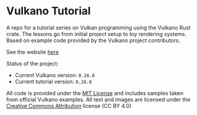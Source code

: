 # Vulkano Tutorial

A repo for a tutorial series on Vulkan programming using the Vulkano Rust crate. The lessons go from initial project setup to toy rendering systems. Based on example code provided by the Vulkano project contributors.

See the website [here](https://taidaesal.github.io/vulkano_tutorial/)

Status of the project: 
 - Current Vulkano version: `0.26.0`
 - Current tutorial version: `0.26.0`

All code is provided under the [MIT License](http://opensource.org/licenses/MIT) and includes samples taken from official Vulkano examples. All text and images are licensed under the [Creative Commons Attribution](https://creativecommons.org/licenses/by/4.0/) license (CC BY 4.0)
